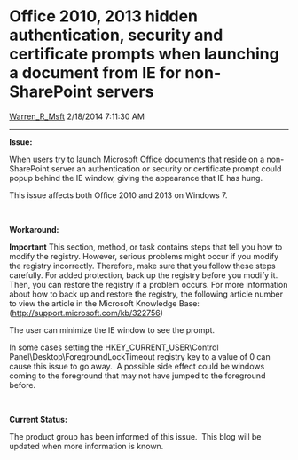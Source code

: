 <div id="page">

# Office 2010, 2013 hidden authentication, security and certificate prompts when launching a document from IE for non-SharePoint servers

[Warren\_R\_Msft](https://social.msdn.microsoft.com/profile/Warren_R_Msft)
2/18/2014 7:11:30 AM

-----

<div id="content">

**Issue:**

When users try to launch Microsoft Office documents that reside on a
non-SharePoint server an authentication or security or certificate
prompt could popup behind the IE window, giving the appearance that IE
has hung.

This issue affects both Office 2010 and 2013 on Windows 7.

 

**Workaround:**

**Important** This section, method, or task contains steps that tell you
how to modify the registry. However, serious problems might occur if you
modify the registry incorrectly. Therefore, make sure that you follow
these steps carefully. For added protection, back up the registry before
you modify it. Then, you can restore the registry if a problem occurs.
For more information about how to back up and restore the registry, the
following article number to view the article in the Microsoft Knowledge
Base:  (http://support.microsoft.com/kb/322756)    

The user can minimize the IE window to see the prompt.

In some cases setting the HKEY\_CURRENT\_USER\\Control
Panel\\Desktop\\ForegroundLockTimeout registry key to a value of 0 can
cause this issue to go away.  A possible side effect could be windows
coming to the foreground that may not have jumped to the foreground
before.

 

**Current Status:**

The product group has been informed of this issue.  This blog will be
updated when more information is known.

</div>

</div>
